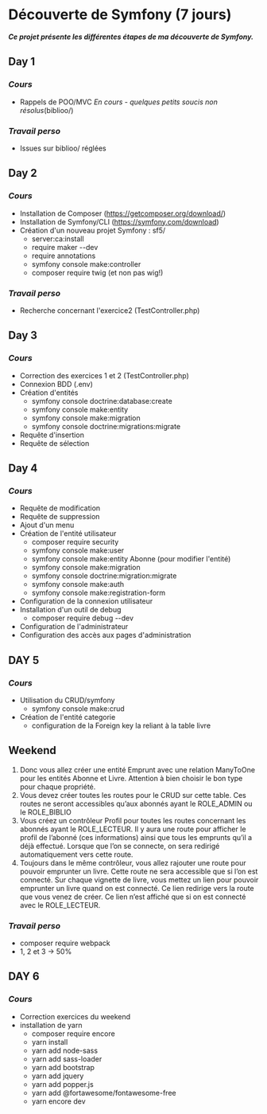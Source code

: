 # Découverte de Symfony (7 jours)

*__Ce projet présente les différentes étapes de ma découverte de Symfony.__*



## __Day 1__

### *Cours*
- Rappels de POO/MVC *En cours - quelques petits soucis non résolus*(biblioo/)

### *Travail perso*
- Issues sur biblioo/ réglées


## __Day 2__

### *Cours*
- Installation de Composer (https://getcomposer.org/download/)
- Installation de Symfony/CLI (https://symfony.com/download)
- Création d'un nouveau projet Symfony : sf5/
    - server:ca:install
    - require maker --dev
    - require annotations
    - symfony console make:controller
    - composer require twig (et non pas wig!)

### *Travail perso*
- Recherche concernant l'exercice2 (TestController.php)


## __Day 3__

### *Cours*
- Correction des exercices 1 et 2 (TestController.php)
- Connexion BDD (.env)
- Création d'entités
    - symfony console doctrine:database:create
    - symfony console make:entity
    - symfony console make:migration
    - symfony console doctrine:migrations:migrate
- Requête d'insertion
- Requête de sélection


## __Day 4__

### *Cours*
- Requête de modification
- Requête de suppression
- Ajout d'un menu
- Création de l'entité utilisateur
    - composer require security
    - symfony console make:user
    - symfony console make:entity Abonne (pour modifier l'entité)
    - symfony console make:migration
    - symfony console doctrine:migration:migrate
    - symfony console make:auth
    - symfony console make:registration-form
- Configuration de la connexion utilisateur
- Installation d'un outil de debug
    - composer require debug --dev
- Configuration de l'administrateur
- Configuration des accès aux pages d'administration


## __DAY 5__ 

### *Cours*
- Utilisation du CRUD/symfony
    - symfony console make:crud
- Création de l'entité categorie
    - configuration de la Foreign key la reliant à la table livre



## __Weekend__

1. Donc vous allez créer une entité Emprunt avec une relation ManyToOne pour les entités Abonne et Livre. Attention à bien choisir le bon type pour chaque propriété.
2. Vous devez créer toutes les routes pour le CRUD sur cette table. Ces routes ne seront accessibles qu’aux abonnés ayant le ROLE_ADMIN ou le ROLE_BIBLIO
3. Vous créez un contrôleur Profil pour toutes les routes concernant les abonnés ayant le ROLE_LECTEUR. Il y aura une route pour afficher le profil de l’abonné (ces informations) ainsi que tous les emprunts qu’il a déjà effectué.
Lorsque que l’on se connecte, on sera redirigé automatiquement vers cette route.
4. Toujours dans le même contrôleur, vous allez rajouter une route pour pouvoir emprunter un livre. Cette route ne sera accessible que si l’on est connecté.
Sur chaque vignette de livre, vous mettez un lien pour pouvoir emprunter un livre quand on est connecté. Ce lien redirige vers la route que vous venez de créer. Ce lien n’est affiché que si on est connecté avec le ROLE_LECTEUR.

### *Travail perso*
- composer require webpack
- 1, 2 et 3 -> 50%


## __DAY 6__

### *Cours*
- Correction exercices du weekend
- installation de yarn
    - composer require encore
    - yarn install
    - yarn add node-sass
    - yarn add sass-loader
    - yarn add bootstrap
    - yarn add jquery
    - yarn add popper.js
    - yarn add @fortawesome/fontawesome-free
    - yarn encore dev
